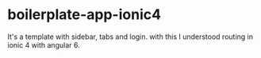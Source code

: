 # boilerplate-app-ionic4
It's a template with sidebar, tabs and login. with this I understood routing in ionic 4 with angular 6.
